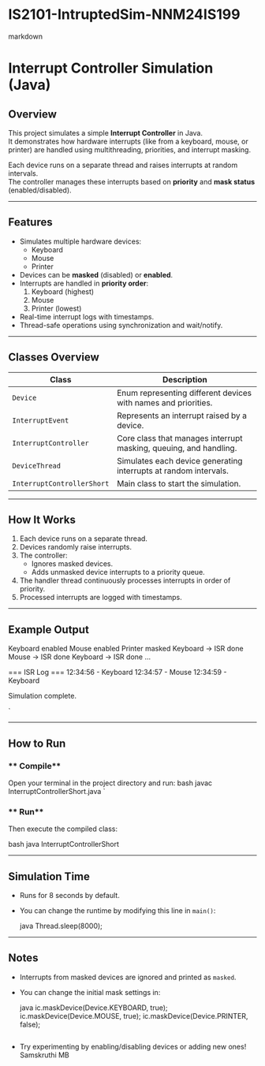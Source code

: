 # IS2101-IntruptedSim-NNM24IS199
markdown
# Interrupt Controller Simulation (Java)

##  Overview
This project simulates a simple **Interrupt Controller** in Java.  
It demonstrates how hardware interrupts (like from a keyboard, mouse, or printer) are handled using multithreading, priorities, and interrupt masking.

Each device runs on a separate thread and raises interrupts at random intervals.  
The controller manages these interrupts based on **priority** and **mask status** (enabled/disabled).

---

##  Features
- Simulates multiple hardware devices:
  - Keyboard
  - Mouse
  - Printer
- Devices can be **masked** (disabled) or **enabled**.
- Interrupts are handled in **priority order**:
  1. Keyboard (highest)
  2. Mouse
  3. Printer (lowest)
- Real-time interrupt logs with timestamps.
- Thread-safe operations using synchronization and wait/notify.

---

##  Classes Overview

| Class | Description |
|--------|--------------|
| `Device` | Enum representing different devices with names and priorities. |
| `InterruptEvent` | Represents an interrupt raised by a device. |
| `InterruptController` | Core class that manages interrupt masking, queuing, and handling. |
| `DeviceThread` | Simulates each device generating interrupts at random intervals. |
| `InterruptControllerShort` | Main class to start the simulation. |

---

##  How It Works
1. Each device runs on a separate thread.
2. Devices randomly raise interrupts.
3. The controller:
   - Ignores masked devices.
   - Adds unmasked device interrupts to a priority queue.
4. The handler thread continuously processes interrupts in order of priority.
5. Processed interrupts are logged with timestamps.

---

##  Example Output



Keyboard enabled
Mouse enabled
Printer masked
Keyboard → ISR done
Mouse → ISR done
Keyboard → ISR done
...

=== ISR Log ===
12:34:56 - Keyboard
12:34:57 - Mouse
12:34:59 - Keyboard

Simulation complete.

`

---

##  How to Run

### ** Compile**
Open your terminal in the project directory and run:
bash
javac InterruptControllerShort.java
`

### ** Run**

Then execute the compiled class:

bash
java InterruptControllerShort


---

##  Simulation Time

* Runs for 8 seconds by default.
* You can change the runtime by modifying this line in `main()`:

  java
  Thread.sleep(8000);
  

---

##  Notes

* Interrupts from masked devices are ignored and printed as `masked`.
* You can change the initial mask settings in:

  java
  ic.maskDevice(Device.KEYBOARD, true);
  ic.maskDevice(Device.MOUSE, true);
  ic.maskDevice(Device.PRINTER, false);
  ```
* Try experimenting by enabling/disabling devices or adding new ones!
Samskruthi MB
